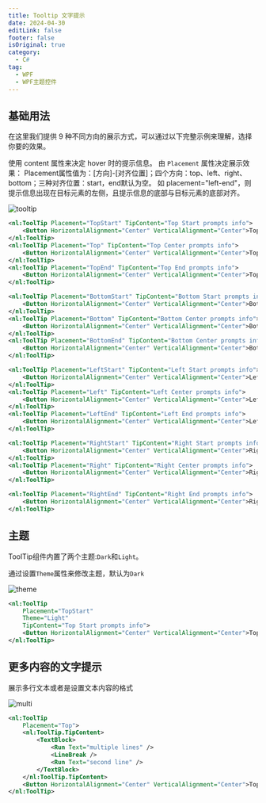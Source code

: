 ```yaml
---
title: Tooltip 文字提示
date: 2024-04-30
editLink: false
footer: false
isOriginal: true
category:
  - C#
tag:
  - WPF
  - WPF主题控件
---
```


## 基础用法

在这里我们提供 9 种不同方向的展示方式，可以通过以下完整示例来理解，选择你要的效果。

使用 content 属性来决定 hover 时的提示信息。 由 `Placement` 属性决定展示效果： Placement属性值为：[方向]-[对齐位置]；四个方向：top、left、right、bottom；三种对齐位置：start，end默认为空。 如 placement="left-end"，则提示信息出现在目标元素的左侧，且提示信息的底部与目标元素的底部对齐。

![tooltip](https://nas.ilyl.life:8092/wpf-theme/tooltip/tooltip.gif)

```xml
<nl:ToolTip Placement="TopStart" TipContent="Top Start prompts info">
    <Button HorizontalAlignment="Center" VerticalAlignment="Center">Top Start</Button>
</nl:ToolTip>
<nl:ToolTip Placement="Top" TipContent="Top Center prompts info">
    <Button HorizontalAlignment="Center" VerticalAlignment="Center">Top</Button>
</nl:ToolTip>
<nl:ToolTip Placement="TopEnd" TipContent="Top End prompts info">
    <Button HorizontalAlignment="Center" VerticalAlignment="Center">Top End</Button>
</nl:ToolTip>

<nl:ToolTip Placement="BottomStart" TipContent="Bottom Start prompts info">
    <Button HorizontalAlignment="Center" VerticalAlignment="Center">Bottom Start</Button>
</nl:ToolTip>
<nl:ToolTip Placement="Bottom" TipContent="Bottom Center prompts info">
    <Button HorizontalAlignment="Center" VerticalAlignment="Center">Bottom</Button>
</nl:ToolTip>
<nl:ToolTip Placement="BottomEnd" TipContent="Bottom Center prompts info">
    <Button HorizontalAlignment="Center" VerticalAlignment="Center">Bottom End</Button>
</nl:ToolTip>

<nl:ToolTip Placement="LeftStart" TipContent="Left Start prompts info">
    <Button HorizontalAlignment="Center" VerticalAlignment="Center">Left Start</Button>
</nl:ToolTip>
<nl:ToolTip Placement="Left" TipContent="Left Center prompts info">
    <Button HorizontalAlignment="Center" VerticalAlignment="Center">Left</Button>
</nl:ToolTip>
<nl:ToolTip Placement="LeftEnd" TipContent="Left End prompts info">
    <Button HorizontalAlignment="Center" VerticalAlignment="Center">Left End</Button>
</nl:ToolTip>

<nl:ToolTip Placement="RightStart" TipContent="Right Start prompts info">
    <Button HorizontalAlignment="Center" VerticalAlignment="Center">Right Start</Button>
</nl:ToolTip>
<nl:ToolTip Placement="Right" TipContent="Right Center prompts info">
    <Button HorizontalAlignment="Center" VerticalAlignment="Center">Right</Button>
</nl:ToolTip>

<nl:ToolTip Placement="RightEnd" TipContent="Right End prompts info">
    <Button HorizontalAlignment="Center" VerticalAlignment="Center">Right End</Button>
</nl:ToolTip>
```

## 主题

ToolTip组件内置了两个主题:`Dark`和`Light`。

通过设置`Theme`属性来修改主题，默认为`Dark`

![theme](https://nas.ilyl.life:8092/wpf-theme/tooltip/tooltip-theme.gif)

```xml
<nl:ToolTip
    Placement="TopStart"
    Theme="Light"
    TipContent="Top Start prompts info">
    <Button HorizontalAlignment="Center" VerticalAlignment="Center">Top Start</Button>
</nl:ToolTip>
```

## 更多内容的文字提示

展示多行文本或者是设置文本内容的格式

![multi](https://nas.ilyl.life:8092/wpf-theme/tooltip/tooltip-multi.gif)

```xml
<nl:ToolTip
    Placement="Top">
    <nl:ToolTip.TipContent>
        <TextBlock>
            <Run Text="multiple lines" />
            <LineBreak />
            <Run Text="second line" />
        </TextBlock>
    </nl:ToolTip.TipContent>
    <Button HorizontalAlignment="Center" VerticalAlignment="Center">Top</Button>
</nl:ToolTip>
```